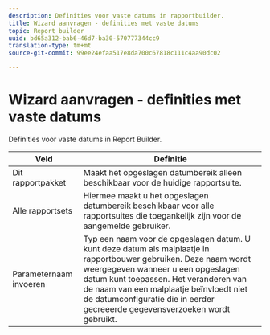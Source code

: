 ```yaml
---
description: Definities voor vaste datums in rapportbuilder.
title: Wizard aanvragen - definities met vaste datums
topic: Report builder
uuid: bd65a312-bab6-46d7-ba30-570777344cc9
translation-type: tm+mt
source-git-commit: 99ee24efaa517e8da700c67818c111c4aa90dc02

---
```



# Wizard aanvragen - definities met vaste datums

Definities voor vaste datums in Report Builder.

| Veld | Definitie |
|--- |--- |
| Dit rapportpakket | Maakt het opgeslagen datumbereik alleen beschikbaar voor de huidige rapportsuite. |
| Alle rapportsets | Hiermee maakt u het opgeslagen datumbereik beschikbaar voor alle rapportsuites die toegankelijk zijn voor de aangemelde gebruiker. |
| Parameternaam invoeren | Typ een naam voor de opgeslagen datum. U kunt deze datum als malplaatje in rapportbouwer gebruiken. Deze naam wordt weergegeven wanneer u een opgeslagen datum kunt toepassen. Het veranderen van de naam van een malplaatje beïnvloedt niet de datumconfiguratie die in eerder gecreeerde gegevensverzoeken wordt gebruikt. |
